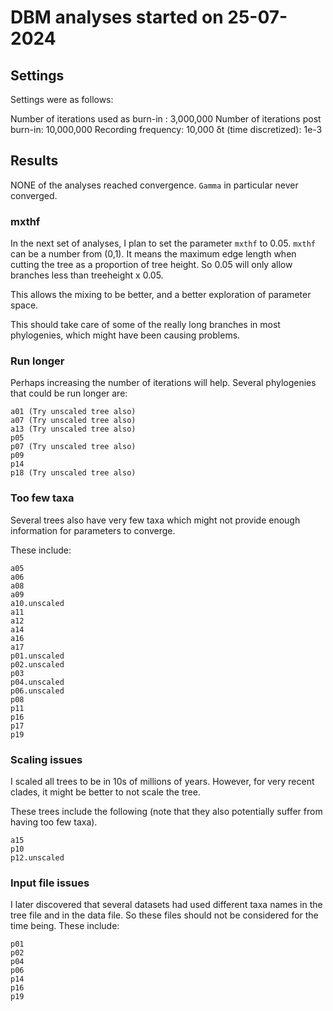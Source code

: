 # DBM analyses started on 25-07-2024

## Settings

Settings were as follows:

Number of iterations used as burn-in : 3,000,000
Number of iterations post burn-in: 10,000,000
Recording frequency: 10,000
δt (time discretized): 1e-3


## Results

NONE of the analyses reached convergence. `Gamma` in particular never converged. 

### mxthf
In the next set of analyses, I plan to set the parameter `mxthf` to 0.05. `mxthf` can be a number from (0,1). It means the maximum edge length when cutting the tree as a proportion of tree height.
So 0.05 will only allow branches less than treeheight x 0.05.

This allows the mixing to be better, and a better exploration of parameter space. 
 
This should take care of some of the really long branches in most phylogenies, which might have been causing problems. 

### Run longer
Perhaps increasing the number of iterations will help. Several phylogenies that could be run longer are:

```
a01 (Try unscaled tree also)
a07 (Try unscaled tree also)
a13 (Try unscaled tree also)
p05
p07 (Try unscaled tree also)
p09
p14
p18 (Try unscaled tree also)
```

### Too few taxa
Several trees also have very few taxa which might not provide enough information for parameters to converge. 

These include:

```
a05
a06
a08
a09
a10.unscaled
a11
a12
a14
a16
a17
p01.unscaled
p02.unscaled
p03
p04.unscaled
p06.unscaled
p08
p11
p16
p17
p19
```

### Scaling issues

I scaled all trees to be in 10s of millions of years. However, for very recent clades, it might be better to not scale the tree. 

These trees include the following (note that they also potentially suffer from having too few taxa).

```
a15
p10
p12.unscaled
```
 
### Input file issues

I later discovered that several datasets had used different taxa names in the tree file and in the data file. So these files should not be considered for the time being. These include:

```
p01
p02
p04
p06
p14
p16
p19
```




